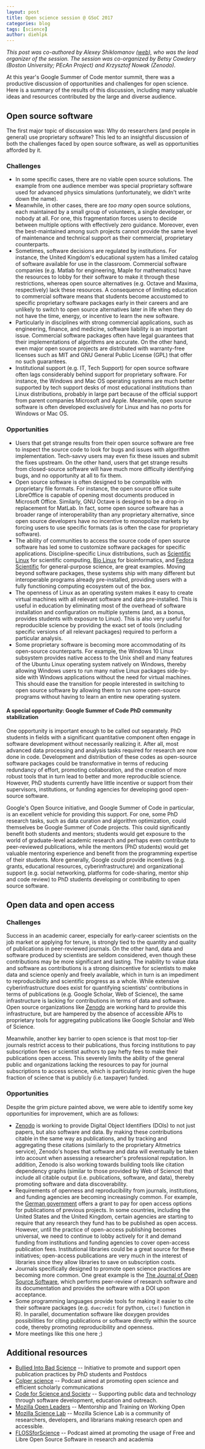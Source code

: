 ```yaml
---
layout: post
title: Open science session @ GSoC 2017
categories: blog
tags: [science]
author: diehlpk
---
```


_This post was co-authored by Alexey Shiklomanov ([web](https://ashiklom.github.io)), who was the lead organizer of the session. The session was co-organized by Betsy Cowdery (Boston University; PEcAn Project) and Krzysztof Nowak (Zenodo)._

At this year's Google Summer of Code mentor summit, there was a productive discussion of opportunities and challenges for open science. Here is a summary of the results of this discussion, including many valuable ideas and resources contributed by the large and diverse audience.

## Open source software

The first major topic of discussion was: Why do researchers (and people in general) use proprietary software?
This led to an insightful discussion of both the challenges faced by open source software, as well as opportunities afforded by it.

### Challenges

* In some specific cases, there are no viable open source solutions. The example from one audience member was special proprietary software used for advanced physics simulations (unfortunately, we didn't write down the name).
* Meanwhile, in other cases, there are _too many_ open source solutions, each maintained by a small group of volunteers, a single developer, or nobody at all. For one, this fragmentation forces users to decide between multiple options with effectively zero guidance. Moreover, even the best-maintained among such projects cannot provide the same level of maintenance and technical support as their commercial, proprietary counterparts.
* Sometimes, software decisions are regulated by institutions. For instance, the United Kingdom's educational system has a limited catalog of software available for use in the classroom. Commercial software companies (e.g. Matlab for engineering, Maple for mathematics) have the resources to lobby for their software to make it through these restrictions, whereas open source alternatives (e.g. Octave and Maxima, respectively) lack these resources. A consequence of limiting education to commercial software means that students become accustomed to specific proprietary software packages early in their careers and are unlikely to switch to open source alternatives later in life when they do not have the time, energy, or incentive to learn the new software.
* Particularly in disciplines with strong commercial applications, such as engineering, finance, and medicine, software liability is an important issue. Commercial software packages often have legal guarantees that their implementations of algorithms are accurate. On the other hand, even major open source projects are distributed with warranty-free licenses such as MIT and GNU General Public License (GPL) that offer no such guarantees.
* Institutional support (e.g. IT, Tech Support) for open source software often lags considerably behind support for proprietary software. For instance, the Windows and Mac OS operating systems are much better supported by tech support desks of most educational institutions than Linux distributions, probably in large part because of the official support from parent companies Microsoft and Apple. Meanwhile, open source software is often developed exclusively for Linux and has no ports for Windows or Mac OS.

### Opportunities

* Users that get strange results from their open source software are free to inspect the source code to look for bugs and issues with algorithm implementation. Tech-savvy users may even fix these issues and submit the fixes upstream. On the other hand, users that get strange results from closed-source software will have much more difficulty identifying bugs, and no opportunity at all to fix them.
* Open source software is often designed to be compatible with proprietary file formats. For instance, the open source office suite LibreOffice is capable of opening most documents produced in Microsoft Office. Similarly, GNU Octave is designed to be a drop-in replacement for MatLab. In fact, some open source software has a broader range of interoperability than any proprietary alternative, since open source developers have no incentive to monopolize markets by forcing users to use specific formats (as is often the case for proprietary software).
* The ability of communities to access the source code of open source software has led some to customize software packages for specific applications. Discipline-specific Linux distributions, such as [Scientific Linux](https://www.scientificlinux.org/) for scientific computing, [Bio Linux](http://environmentalomics.org/bio-linux/) for bioinformatics, and [Fedora Scientific](https://fedoraproject.org/wiki/Scientific_Spin) for general-purpose science, are great examples. Moving beyond software packages, these systems ship with many different but interoperable programs already pre-installed, providing users with a fully functioning computing ecosystem out of the box.
* The openness of Linux as an operating system makes it easy to create virtual machines with all relevant software and data pre-installed. This is useful in education by eliminating most of the overhead of software installation and configuration on multiple systems (and, as a bonus, provides students with exposure to Linux). This is also very useful for reproducible science by providing the exact set of tools (including specific versions of all relevant packages) required to perform a particular analysis.
* Some proprietary software is becoming more accommodating of its open-source counterparts. For example, the Windows 10 Linux subsystem provides native access to the Unix shell and many features of the Ubuntu Linux operating system natively on Windows, thereby allowing Windows users to run many native Linux packages side-by-side with Windows applications without the need for virtual machines. This should ease the transition for people interested in switching to open source software by allowing them to run some open-source programs without having to learn an entire new operating system.

#### A special opportunity: Google Summer of Code PhD community stabilization

One opportunity is important enough to be called out separately. 
PhD students in fields with a significant quantitative component often engage in software development without necessarily realizing it.
After all, most advanced data processing and analysis tasks required for research are now done in code.
Development and distribution of these codes as open-source software packages could be transformative in terms of reducing redundancy of effort, promoting collaboration, and the creation of more robust tools that in turn lead to better and more reproducible science.
However, PhD students currently have little incentive or support from their supervisors, institutions, or funding agencies for developing good open-source software.

Google's Open Source initiative, and Google Summer of Code in particular, is an excellent vehicle for providing this support.
For one, some PhD research tasks, such as data curation and algorithm optimization, could themselves be Google Summer of Code projects. 
This could significantly benefit both students and mentors; students would get exposure to the world of graduate-level academic research and perhaps even contribute to peer-reviewed publications, while the mentors (PhD students) would get valuable mentoring experience and benefit from the programming expertise of their students.
More generally, Google could provide incentives (e.g. grants, educational resources, cyberinfrastructure) and organizational support (e.g. social networking, platforms for code-sharing, mentor ship and code review) to PhD students developing or contributing to open source software.

## Open data and open access

### Challenges

Success in an academic career, especially for early-career scientists on the job market or applying for tenure, is strongly tied to the quantity and quality of publications in peer-reviewed journals. On the other hand, data and software produced by scientists are seldom considered, even though these contributions may be more significant and lasting. The inability to value data and software as contributions is a strong disincentive for scientists to make data and science openly and freely available, which in turn is an impediment to reproducibility and scientific progress as a whole. While extensive cyberinfrastructure does exist for quantifying scientists' contributions in terms of publications (e.g. Google Scholar, Web of Science), the same infrastructure is lacking for contributions in terms of data and software. Open source organizations like [Zenodo](https://zenodo.org/) are working hard to provide this infrastructure, but are hampered by the absence of accessible APIs to proprietary tools for aggregating publications like Google Scholar and Web of Science.

Meanwhile, another key barrier to open science is that most top-tier journals restrict access to their publications, thus forcing institutions to pay subscription fees or scientist authors to pay hefty fees to make their publications open access. This severely limits the ability of the general public and organizations lacking the resources to pay for journal subscriptions to access science, which is particularly ironic given the huge fraction of science that is publicly (i.e. taxpayer) funded.

### Opportunities

Despite the grim picture painted above, we were able to identify some key opportunities for improvement, which are as follows:

* [Zenodo](https://zenodo.org) is working to provide Digital Object Identifiers (DOIs) to not just papers, but also software and data. By making these contributions citable in the same way as publications, and by tracking and aggregating these citations (similarly to the proprietary Altmetrics service), Zenodo's hopes that software and data will eventually be taken into account when assessing a researcher's professional reputation. In addition, Zenodo is also working towards building tools like citation dependency graphs (similar to those provided by Web of Science) that include all citable output (i.e. publications, software, and data), thereby promoting software and data discoverability.
* Requirements of openness and reproducibility from journals, institutions, and funding agencies are becoming increasingly common. For example, the [German government](https://www.bmbf.de/de/hilfe-bei-kosten-fuer-open-access-4722.html?pk_campaign=RSS&pk_kwd=Pressemeldung) offers a grant to pay for open access options for publications of previous projects. In some countries, including the United States and the United Kingdom, certain agencies are starting to require that any research they fund has to be published as open access. However, until the practice of open-access publishing becomes universal, we need to continue to lobby actively for it and demand funding from institutions and funding agencies to cover open-access publication fees. Institutional libraries could be a great source for these initiatives; open-access publications are very much in the interest of libraries since they allow libraries to save on subscription costs.
* Journals specifically designed to promote open science practices are becoming more common. One great example is the [The Journal of Open Source Software](http://joss.theoj.org/), which performs peer-review of research software and its documentation and provides the software with a DOI upon acceptance.
* Some programming languages provide tools for making it easier to cite their software packages (e.g. `duecredit` for python, `cite()` function in R). In parallel, documentation software like doxygen provides possibilities for citing publications or software directly within the source code, thereby promoting reproducibility and openness.
* More meetings like this one here ;)

## Additional resources

* [Bullied Into Bad Science](http://bulliedintobadscience.org/) -- Initiative to promote and support open publication practices by PhD students and Postdocs
* [Colper science](https://colperscience.com/) -- Podcast aimed at promoting open science and efficient scholarly communications
* [Code for Science and Society](https://codeforscience.org/) -- Supporting public data and technology through software development, education and outreach. 
* [Mozilla Open Leaders](https://mozilla.github.io/leadership-training/) -- Mentorship and Training on Working Open
* [Mozilla Science Lab](https://science.mozilla.org/) -- Mozilla Science Lab is a community of researchers, developers, and librarians making research open and accessible.
* [FLOSSforScience](https://flossforscience.github.io/) -- Podcast aimed at promoting the usage of Free and Libre Open Source Software in research and academia

